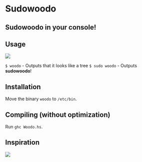 # Sudowoodo
## Sudowoodo in your console!

## Usage

![](https://raw.githubusercontent.com/haskellcamargo/sudowoodo/master/img/example.gif)

`$ woodo` - Outputs that it looks like a tree
`$ sudo woodo` - Outputs **sudowoodo**!

## Installation

Move the binary `woodo` to `/etc/bin`.

## Compiling (without optimization)

Run `ghc Woodo.hs`.

## Inspiration

![](http://i.imgur.com/452UlzV.png)
